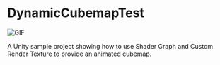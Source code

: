 # DynamicCubemapTest

![GIF](https://github.com/keijiro/DynamicCubemapTest/assets/343936/18a91a21-499d-4d3b-aea6-d2dd160bdc42)

A Unity sample project showing how to use Shader Graph and Custom Render Texture to provide an animated cubemap.
